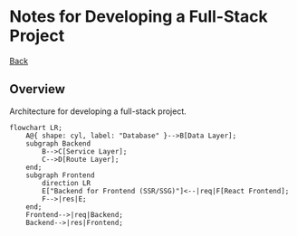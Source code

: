 # Notes for Developing a Full-Stack Project
[Back](../README.md)

## Overview
Architecture for developing a full-stack project.

```mermaid
flowchart LR;
    A@{ shape: cyl, label: "Database" }-->B[Data Layer];
    subgraph Backend
        B-->C[Service Layer];
        C-->D[Route Layer];
    end;
    subgraph Frontend
        direction LR
        E["Backend for Frontend (SSR/SSG)"]<--|req|F[React Frontend];
        F-->|res|E;
    end;
    Frontend-->|req|Backend;
    Backend-->|res|Frontend;
```